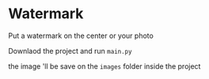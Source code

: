 # Watermark
Put a watermark on the center or your photo

Downlaod the project and run `main.py`

the image 'll be save on the `images` folder inside the project
